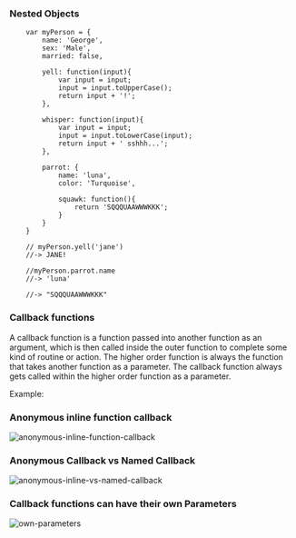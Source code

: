 ### Nested Objects

```
	var myPerson = {
		name: 'George',
		sex: 'Male',
		married: false,

		yell: function(input){
			var input = input;
			input = input.toUpperCase();
			return input + '!';
		},

		whisper: function(input){
			var input = input;
			input = input.toLowerCase(input);
			return input + ' sshhh...';
		},

		parrot: {
			name: 'luna',
			color: 'Turquoise',

			squawk: function(){
				return 'SQQQUAAWWWKKK';
			}
		}
	}

	// myPerson.yell('jane')
	//-> JANE!

	//myPerson.parrot.name
	//-> 'luna'

	//-> "SQQQUAAWWWKKK"
  ```
  
### Callback functions
  
A callback function is a function passed into another function as an argument, which is then called inside the outer function to complete some kind of routine or action. The higher order function is always the function that takes another function as a parameter. The callback function always gets called within the higher order function as a parameter. 

Example:

### Anonymous inline function callback
  
![anonymous-inline-function-callback](http://imgur.com/u0GgT6n.png)


### Anonymous Callback vs Named Callback 

![anonymous-inline-vs-named-callback](http://imgur.com/Tci3Ggu.png)


### Callback functions can have their own Parameters

![own-parameters](http://imgur.com/3zEydcd.png)
